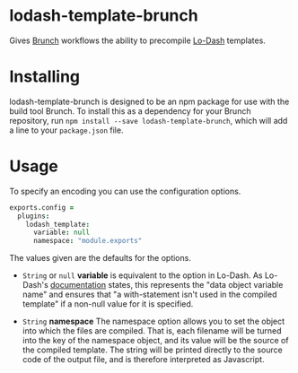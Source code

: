 lodash-template-brunch
===
Gives [Brunch](http://brunch.io) workflows the ability to precompile [Lo-Dash](http://lodash.com/) templates.

Installing
===
lodash-template-brunch is designed to be an npm package for use with the build tool Brunch. To install this as a dependency for your Brunch repository, run `npm install --save lodash-template-brunch`, which will add a line to your `package.json` file.

Usage
===
To specify an encoding you can use the configuration options.

```coffeescript
exports.config =
  plugins:
    lodash_template:
      variable: null
      namespace: "module.exports"
```

The values given are the defaults for the options.

* `String` or `null` **variable** is equivalent to the option in Lo-Dash. As Lo-Dash's [documentation](http://lodash.com/docs#template) states, this represents the "data object variable name" and ensures that "a with-statement isn't used in the compiled template" if a non-null value for it is specified.

* `String` **namespace** The namespace option allows you to set the object into which the files are compiled. That is, each filename will be turned into the key of the namespace object, and its value will be the source of the compiled template. The string will be printed directly to the source code of the output file, and is therefore interpreted as Javascript.

